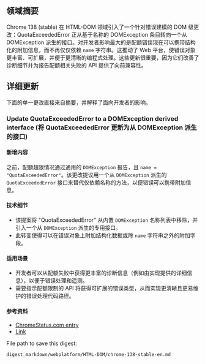 ## 领域摘要

Chrome 138 (stable) 在 HTML-DOM 领域引入了一个针对错误建模的 DOM 级更改：QuotaExceededError 正从基于名称的 DOMException 条目转向一个从 DOMException 派生的接口。对开发者影响最大的是配额错误现在可以携带结构化的附加信息，而不再仅仅依赖 `name` 字符串。这推动了 Web 平台，使错误对象更丰富、可扩展，并便于更清晰的编程式处理。这些更新很重要，因为它们改善了诊断细节并为报告配额相关失败的 API 提供了向前兼容性。

## 详细更新

下面的单一更改直接来自摘要，并解释了面向开发者的影响。

### Update QuotaExceededError to a DOMException derived interface (将 QuotaExceededError 更新为从 DOMException 派生的接口)

#### 新增内容
之前，配额超限情况通过通用的 `DOMException` 报告，且 `name = "QuotaExceededError"`。该更改提议用一个从 `DOMException` 派生的 `QuotaExceededError` 接口来替代仅依赖名称的方法，以便错误可以携带附加信息。

#### 技术细节
- 该提案将 "QuotaExceededError" 从内置 `DOMException` 名称列表中移除，并引入一个从 `DOMException` 派生的专用接口。
- 此转变使得可以在错误对象上附加结构化数据或除 `name` 字符串之外的附加字段。

#### 适用场景
- 开发者可以从配额失败中获得更丰富的诊断信息（例如由实现提供的详细信息），以便于错误处理和遥测。
- 需要指示配额限制的 API 将获得可扩展的错误类型，从而实现更清晰且更易维护的错误处理代码路径。

#### 参考资料
- [ChromeStatus.com entry](https://chromestatus.com/feature/5647993867927552)
- [Link](https://whatpr.org/dom/1245.html)

File path to save this digest:
```text
digest_markdown/webplatform/HTML-DOM/chrome-138-stable-en.md
```